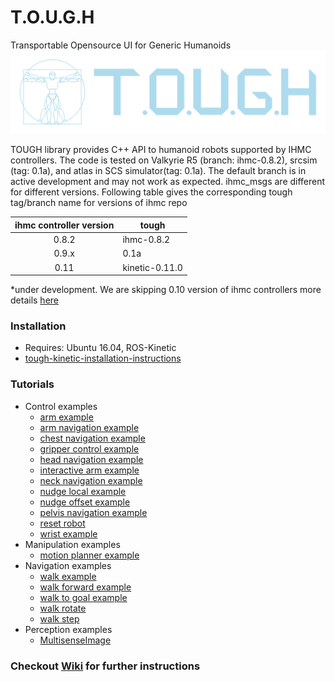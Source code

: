 # T.O.U.G.H
Transportable Opensource UI for Generic Humanoids
![logo](./docs/logo.png)


TOUGH library provides C++ API to humanoid robots supported by IHMC controllers. The code is tested on Valkyrie R5 (branch: ihmc-0.8.2), srcsim (tag: 0.1a), and atlas in SCS simulator(tag: 0.1a). The default branch is in active development and may not work as expected. ihmc_msgs are different for different versions. Following table gives the corresponding tough tag/branch name for versions of ihmc repo


| ihmc controller version | tough             |
|:-----------------------:| ------------------|
| 0.8.2                   | ihmc-0.8.2        | 
| 0.9.x                   | 0.1a              | 
| 0.11                    | kinetic-0.11.0    |  

*under development. We are skipping 0.10 version of ihmc controllers more details [here](https://github.com/ihmcrobotics/ihmc-open-robotics-software/issues/133)

### Installation
 - Requires: Ubuntu 16.04, ROS-Kinetic
 - [tough-kinetic-installation-instructions](https://github.com/WPI-Humanoid-Robotics-Lab/tough/wiki/Tough-0.11-Installation-using-vcstool)

### Tutorials
- Control examples
  - [arm example](https://github.com/WPI-Humanoid-Robotics-Lab/tough/blob/kinetic-0.11.0/tough_examples/src/control_examples/arm_example.cpp)
  - [arm navigation example](https://github.com/WPI-Humanoid-Robotics-Lab/tough/blob/kinetic-0.11.0/tough_examples/src/control_examples/arm_navigation_example.cpp)
  - [chest navigation example](https://github.com/WPI-Humanoid-Robotics-Lab/tough/blob/kinetic-0.11.0/tough_examples/src/control_examples/chest_navigation_example.cpp)
  - [gripper control example](https://github.com/WPI-Humanoid-Robotics-Lab/tough/wiki/GripperController-example)
  - [head navigation example](https://github.com/WPI-Humanoid-Robotics-Lab/tough/blob/kinetic-0.11.0/tough_examples/src/control_examples/head_navigation_example.cpp)
  - [interactive arm example](https://github.com/WPI-Humanoid-Robotics-Lab/tough/blob/kinetic-0.11.0/tough_examples/src/control_examples/interactive_arm_example.cpp)
  - [neck navigation example](https://github.com/WPI-Humanoid-Robotics-Lab/tough/blob/kinetic-0.11.0/tough_examples/src/control_examples/neck_navigation_example.cpp)
  - [nudge local example](https://github.com/WPI-Humanoid-Robotics-Lab/tough/blob/kinetic-0.11.0/tough_examples/src/control_examples/nudge_local_example.cpp)
  - [nudge offset example](https://github.com/WPI-Humanoid-Robotics-Lab/tough/blob/kinetic-0.11.0/tough_examples/src/control_examples/nudge_offset_example.cpp)
  - [pelvis navigation example](https://github.com/WPI-Humanoid-Robotics-Lab/tough/blob/kinetic-0.11.0/tough_examples/src/control_examples/pelvis_navigation_example.cpp)
  - [reset robot](https://github.com/WPI-Humanoid-Robotics-Lab/tough/blob/kinetic-0.11.0/tough_examples/src/control_examples/reset_robot.cpp)
  - [wrist example](https://github.com/WPI-Humanoid-Robotics-Lab/tough/blob/kinetic-0.11.0/tough_examples/src/control_examples/wrist_example.cpp)
- Manipulation examples
  - [motion planner example](https://github.com/WPI-Humanoid-Robotics-Lab/tough/blob/kinetic-0.11.0/tough_examples/src/manipulation_examples/motion_planner_example.cpp)
- Navigation examples
  - [walk example](https://github.com/WPI-Humanoid-Robotics-Lab/tough/blob/kinetic-0.11.0/tough_examples/src/navigation_examples/walk_example.cpp)
  - [walk forward example](https://github.com/WPI-Humanoid-Robotics-Lab/tough/blob/kinetic-0.11.0/tough_examples/src/navigation_examples/walk_forward_example.cpp)
  - [walk to goal example](https://github.com/WPI-Humanoid-Robotics-Lab/tough/blob/kinetic-0.11.0/tough_examples/src/navigation_examples/walk_goal_example.cpp)
  - [walk rotate](https://github.com/WPI-Humanoid-Robotics-Lab/tough/blob/kinetic-0.11.0/tough_examples/src/navigation_examples/walk_rotate_example.cpp)
  - [walk step](https://github.com/WPI-Humanoid-Robotics-Lab/tough/blob/kinetic-0.11.0/tough_examples/src/navigation_examples/walk_steps_example.cpp)
- Perception examples
  - [MultisenseImage](https://github.com/WPI-Humanoid-Robotics-Lab/tough/wiki/MultisenseImage-example)

### Checkout [Wiki](https://github.com/WPI-Humanoid-Robotics-Lab/tough/wiki) for further instructions
